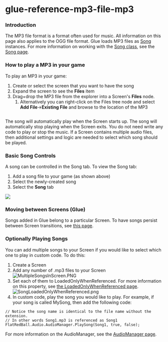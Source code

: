 # glue-reference-mp3-file-mp3

### Introduction

The MP3 file format is a format often used for music. All information on this page also applies to the OGG file format. Glue loads MP3 files as [Song](../../../../frb/docs/index.php) instances. For more information on working with the [Song class](../../../../frb/docs/index.php), see the [Song page](../../../../frb/docs/index.php).

### How to play a MP3 in your game

To play an MP3 in your game:

1. Create or select the screen that you want to have the song
2. Expand the screen to see the **Files** item
3. Drag+drop the MP3 file from the explorer into a Screen's **Files** node.
   1. Alternatively you can right-click on the Files tree node and select **Add File**->**Existing File** and browse to the location of the MP3



<figure><img src="../../../../media/2016-01-2018-06-25\_07-42-05.gif" alt=""><figcaption></figcaption></figure>

 The song will automatically play when the Screen starts up. The song will automatically stop playing when the Screen exits. You do not need write any code to play or stop the music. If a Screen contains multiple audio files, then additional settings and logic are needed to select which song should be played.

###

### Basic Song Controls

A song can be controlled in the Song tab. To view the Song tab:

1. Add a song file to your game (as shown above)
2. Select the newly-created song
3. Select the **Song** tab

![](../../../../media/2020-01-img\_5e2b20a46ac51.png)

### Moving between Screens (Glue)

Songs added in Glue belong to a particular Screen. To have songs persist between Screen transitions, see [this page](glue-reference-destroyonunload.md).

### Optionally Playing Songs

You can add multiple songs to your Screen if you would like to select which one to play in custom code. To do this:

1. Create a Screen
2. Add any number of .mp3 files to your Screen ![MultipleSongsInScreen.PNG](../../../../media/migrated\_media-MultipleSongsInScreen.PNG)
3. Set each of them to LoadedOnlyWhenReferenced. For more information on this property, see [the LoadedOnlyWhenReferenced page](../../../../frb/docs/index.php). ![SongLoadedOnlyWhenReferenced.png](../../../../media/migrated\_media-SongLoadedOnlyWhenReferenced.png)
4. In custom code, play the song you would like to play. For example, if your song is called MySong, then add the following code:

&#x20;

```
// Notice the song name is identical to the file name without the extension.
// In other words Song1.mp3 is referenced as Song1
FlatRedBall.Audio.AudioManager.PlaySong(Song1, true, false);
```

For more information on the AudioManager, see the [AudioManager page](../../../../frb/docs/index.php).
